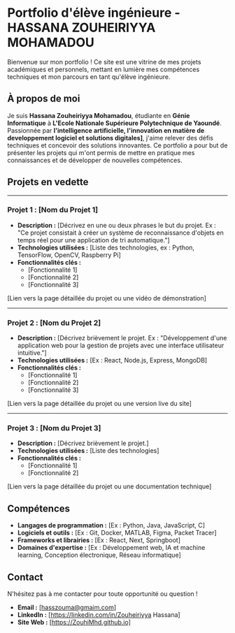 # Portfolio d'élève ingénieure - HASSANA ZOUHEIRIYYA MOHAMADOU

Bienvenue sur mon portfolio ! Ce site est une vitrine de mes projets académiques et personnels, mettant en lumière mes compétences techniques et mon parcours en tant qu'élève ingénieure.

## À propos de moi

Je suis **Hassana Zouheiriyya Mohamadou**, étudiante en **Génie Informatique** à **L'Ecole Nationale Supérieure Polytechnique de Yaoundé**. Passionnée par **l'intelligence artificielle, l'innovation en matière de developpement logiciel et solutions digitales]**, j'aime relever des défis techniques et concevoir des solutions innovantes. Ce portfolio a pour but de présenter les projets qui m'ont permis de mettre en pratique mes connaissances et de développer de nouvelles compétences.

## Projets en vedette

---

### Projet 1 : [Nom du Projet 1]

* **Description :** [Décrivez en une ou deux phrases le but du projet. Ex : "Ce projet consistait à créer un système de reconnaissance d'objets en temps réel pour une application de tri automatique."]
* **Technologies utilisées :** [Liste des technologies, ex : Python, TensorFlow, OpenCV, Raspberry Pi]
* **Fonctionnalités clés :**
    * [Fonctionnalité 1]
    * [Fonctionnalité 2]
    * [Fonctionnalité 3]

[Lien vers la page détaillée du projet ou une vidéo de démonstration]

---

### Projet 2 : [Nom du Projet 2]

* **Description :** [Décrivez brièvement le projet. Ex : "Développement d'une application web pour la gestion de projets avec une interface utilisateur intuitive."]
* **Technologies utilisées :** [Ex : React, Node.js, Express, MongoDB]
* **Fonctionnalités clés :**
    * [Fonctionnalité 1]
    * [Fonctionnalité 2]
    * [Fonctionnalité 3]

[Lien vers la page détaillée du projet ou une version live du site]

---

### Projet 3 : [Nom du Projet 3]

* **Description :** [Décrivez brièvement le projet.]
* **Technologies utilisées :** [Liste des technologies]
* **Fonctionnalités clés :**
    * [Fonctionnalité 1]
    * [Fonctionnalité 2]

[Lien vers la page détaillée du projet ou une documentation technique]

## Compétences

* **Langages de programmation :** [Ex : Python, Java, JavaScript, C]
* **Logiciels et outils :** [Ex : Git, Docker, MATLAB, Figma, Packet Tracer]
* **Frameworks et librairies :** [Ex : React, Next, Springboot]
* **Domaines d'expertise :** [Ex : Développement web, IA et machine learning, Conception électronique, Réseau informatique]

## Contact

N'hésitez pas à me contacter pour toute opportunité ou question !

* **Email :** [hasszouma@gmaim.com]
* **LinkedIn :** [https://linkedin.com/in/Zouheiriyya Hassana]
* **Site Web :** [https://ZouhiMhd.github.io]
